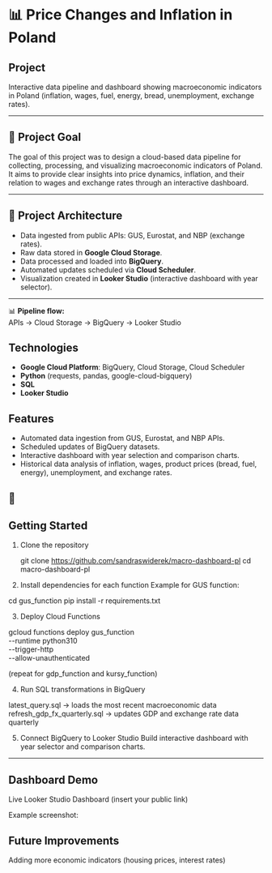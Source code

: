 # 📊 Price Changes and Inflation in Poland

## Project

Interactive data pipeline and dashboard showing macroeconomic indicators in Poland (inflation, wages, fuel, energy, bread, unemployment, exchange rates).

---

## 🎯 Project Goal

The goal of this project was to design a cloud-based data pipeline for collecting, processing, and visualizing macroeconomic indicators of Poland. It aims to provide clear insights into price dynamics, inflation, and their relation to wages and exchange rates through an interactive dashboard.

---

## 🧰 Project Architecture
- Data ingested from public APIs: GUS, Eurostat, and NBP (exchange rates).  
- Raw data stored in **Google Cloud Storage**.  
- Data processed and loaded into **BigQuery**.  
- Automated updates scheduled via **Cloud Scheduler**.  
- Visualization created in **Looker Studio** (interactive dashboard with year selector). 

---

📊 **Pipeline flow:**  
APIs → Cloud Storage → BigQuery → Looker Studio  

## Technologies
- **Google Cloud Platform**: BigQuery, Cloud Storage, Cloud Scheduler  
- **Python** (requests, pandas, google-cloud-bigquery)  
- **SQL**  
- **Looker Studio**  

## Features
- Automated data ingestion from GUS, Eurostat, and NBP APIs.  
- Scheduled updates of BigQuery datasets.  
- Interactive dashboard with year selection and comparison charts.  
- Historical data analysis of inflation, wages, product prices (bread, fuel, energy), unemployment, and exchange rates.


## 🧱

## Getting Started 

1. Clone the repository

   git clone https://github.com/sandraswiderek/macro-dashboard-pl
   cd macro-dashboard-pl


2. Install dependencies for each function
Example for GUS function:

cd gus_function
pip install -r requirements.txt


3. Deploy Cloud Functions

gcloud functions deploy gus_function \
  --runtime python310 \
  --trigger-http \
  --allow-unauthenticated

(repeat for gdp_function and kursy_function)


4. Run SQL transformations in BigQuery

latest_query.sql → loads the most recent macroeconomic data
refresh_gdp_fx_quarterly.sql → updates GDP and exchange rate data quarterly


5. Connect BigQuery to Looker Studio
Build interactive dashboard with year selector and comparison charts.

---

## Dashboard Demo

Live Looker Studio Dashboard
 (insert your public link)

Example screenshot:

## Future Improvements

Adding more economic indicators (housing prices, interest rates)

```
